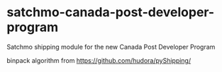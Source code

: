 satchmo-canada-post-developer-program
=====================================

Satchmo shipping module for the new Canada Post Developer Program

binpack algorithm from https://github.com/hudora/pyShipping/
